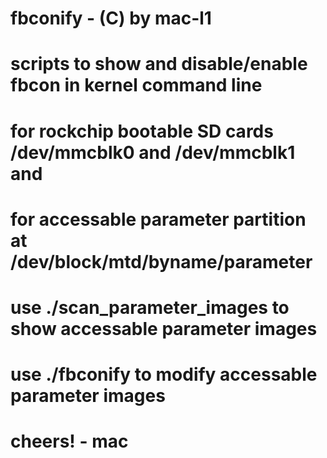 # fbconify - (C) by mac-l1
#
# scripts to show and disable/enable fbcon in kernel command line 
# for rockchip bootable SD cards /dev/mmcblk0 and /dev/mmcblk1 and 
# for accessable parameter partition at /dev/block/mtd/byname/parameter
#
# use ./scan_parameter_images to show accessable parameter images
# use ./fbconify to modify accessable parameter images
#
# cheers! - mac
